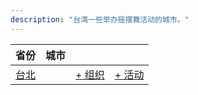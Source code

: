 ```yaml
---
description: "台湾一些举办摇摆舞活动的城市。"
---
```


| 省份 | 城市 | | |
| --- | --- | --- | --- |
| [台北](by_city.md#taipei) | | [+ 组织](https://github.com/swingdance/orgs/issues/new?assignees=&labels=add+org&projects=&template=02-add_entity.yml&title=Add%20Org%3A%20zh_TW%20%E2%80%A2%20%3CName%3E&region=zh_TW&province=Taipei&city=Taipei) | [+ 活动](https://github.com/swingdance/events/issues/new?assignees=&labels=add+event&projects=&template=02-add_entity.yml&title=Add%20Event%3A%202024%2Fzh_TW%20%E2%80%A2%20%3CName%3E&region=zh_TW&province=Taipei&city=Taipei&org_id=&date_starts=2024-&date_ends=2024-) |
